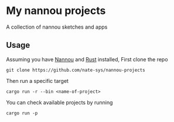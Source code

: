 # My nannou projects
A collection of nannou sketches and apps 

## Usage
Assuming you have [Nannou](https://www.nannou.cc) and [Rust](https://www.rust-lang.org) installed, 
First clone the repo
```
git clone https://github.com/nate-sys/nannou-projects
```
Then run a specific target
```
cargo run -r --bin <name-of-project>
```
You can check available projects by running
```
cargo run -p
```
